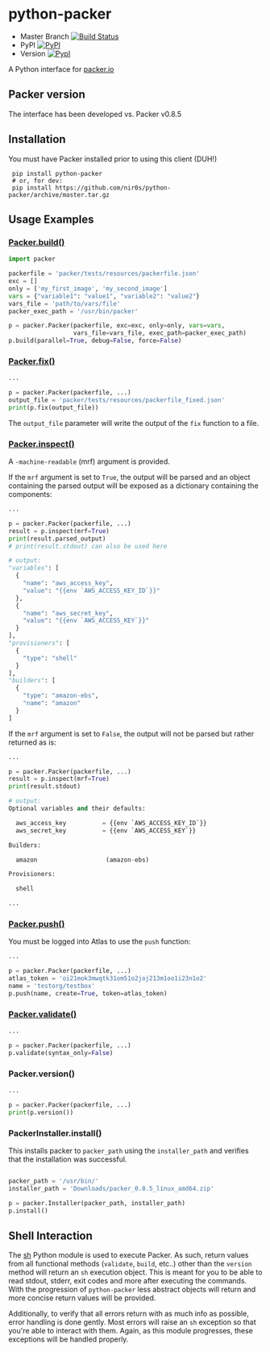 python-packer
=============

* Master Branch [![Build Status](https://travis-ci.org/nir0s/python-packer.svg?branch=master)](https://travis-ci.org/nir0s/python-packer)
* PyPI [![PyPI](http://img.shields.io/pypi/dm/python-packer.svg)](http://img.shields.io/pypi/dm/python-packer.svg)
* Version [![PypI](http://img.shields.io/pypi/v/python-packer.svg)](http://img.shields.io/pypi/v/python-packer.svg)


A Python interface for [packer.io](http://www.packer.io)

## Packer version

The interface has been developed vs. Packer v0.8.5


## Installation

You must have Packer installed prior to using this client (DUH!)

```shell
 pip install python-packer
 # or, for dev:
 pip install https://github.com/nir0s/python-packer/archive/master.tar.gz
```

## Usage Examples

### [Packer.build()](https://www.packer.io/docs/command-line/build.html)

```python
import packer

packerfile = 'packer/tests/resources/packerfile.json'
exc = []
only = ['my_first_image', 'my_second_image']
vars = {"variable1": "value1", "variable2": "value2"}
vars_file = 'path/to/vars/file'
packer_exec_path = '/usr/bin/packer'

p = packer.Packer(packerfile, exc=exc, only=only, vars=vars,
                  vars_file=vars_file, exec_path=packer_exec_path)
p.build(parallel=True, debug=False, force=False)
```


### [Packer.fix()](https://www.packer.io/docs/command-line/fix.html)

```python
...

p = packer.Packer(packerfile, ...)
output_file = 'packer/tests/resources/packerfile_fixed.json'
print(p.fix(output_file))
```

The `output_file` parameter will write the output of the `fix` function to a file.


### [Packer.inspect()](https://www.packer.io/docs/command-line/inspect.html)

A `-machine-readable` (mrf) argument is provided.

If the `mrf` argument is set to `True`, the output will be parsed and an object containing the parsed output will be exposed as a dictionary containing the components:

```python
...

p = packer.Packer(packerfile, ...)
result = p.inspect(mrf=True)
print(result.parsed_output)
# print(result.stdout) can also be used here

# output:
"variables": [
  {
    "name": "aws_access_key",
    "value": "{{env `AWS_ACCESS_KEY_ID`}}"
  },
  {
    "name": "aws_secret_key",
    "value": "{{env `AWS_ACCESS_KEY`}}"
  }
],
"provisioners": [
  {
    "type": "shell"
  }
],
"builders": [
  {
    "type": "amazon-ebs",
    "name": "amazon"
  }
]
```

If the `mrf` argument is set to `False`, the output will not be parsed but rather returned as is:

```python
...

p = packer.Packer(packerfile, ...)
result = p.inspect(mrf=True)
print(result.stdout)

# output:
Optional variables and their defaults:

  aws_access_key          = {{env `AWS_ACCESS_KEY_ID`}}
  aws_secret_key          = {{env `AWS_ACCESS_KEY`}}

Builders:

  amazon                   (amazon-ebs)

Provisioners:

  shell

...

```


### [Packer.push()](https://www.packer.io/docs/command-line/push.html)

You must be logged into Atlas to use the `push` function:

```python
...

p = packer.Packer(packerfile, ...)
atlas_token = 'oi21mok3mwqtk31om51o2joj213m1oo1i23n1o2'
name = 'testorg/testbox'
p.push(name, create=True, token=atlas_token)
```

### [Packer.validate()](https://www.packer.io/docs/command-line/validate.html)

```python
...

p = packer.Packer(packerfile, ...)
p.validate(syntax_only=False)
```

### Packer.version()

```python
...

p = packer.Packer(packerfile, ...)
print(p.version())
```

### PackerInstaller.install()

This installs packer to `packer_path` using the `installer_path` and verifies that the installation was successful.

```python

packer_path = '/usr/bin/'
installer_path = 'Downloads/packer_0.8.5_linux_amd64.zip'

p = packer.Installer(packer_path, installer_path)
p.install()
```

## Shell Interaction

The [sh](http://amoffat.github.io/sh/) Python module is used to execute Packer.
As such, return values from all functional methods (`validate`, `build`, etc..) other than the `version` method
will return an `sh` execution object. This is meant for you to be able to read stdout, stderr, exit codes and more after executing the commands. With the progression of `python-packer` less abstract objects will return and more concise return values will be provided.

Additionally, to verify that all errors return with as much info as possible, error handling is done gently. Most errors will raise an `sh` exception so that you're able to interact with them. Again, as this module progresses, these exceptions will be handled properly.
